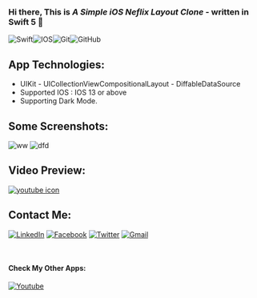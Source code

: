 
### Hi there, This is ***A Simple iOS Neflix Layout Clone*** - written in Swift 5 👋


<img alt="Swift" src="https://img.shields.io/badge/swift-%23FA7343.svg?&style=for-the-badge&logo=swift&logoColor=white"/><img alt="IOS" src="https://img.shields.io/badge/iOS-000000?style=for-the-badge&logo=ios&logoColor=white"><img alt="Git" src="https://img.shields.io/badge/git%20-%23F05033.svg?&style=for-the-badge&logo=git&logoColor=white"/><img alt="GitHub" src="https://img.shields.io/badge/github%20-%23121011.svg?&style=for-the-badge&logo=github&logoColor=white"/>

## App Technologies:
 
* UIKit - UICollectionViewCompositionalLayout - DiffableDataSource
* Supported IOS : IOS 13 or above
* Supporting Dark Mode.


## Some Screenshots:

![ww](https://user-images.githubusercontent.com/10991489/119983993-30029100-bfc1-11eb-8c22-0fbb8f19feac.png)
![dfd](https://user-images.githubusercontent.com/10991489/119984463-b3bc7d80-bfc1-11eb-9d11-d5349f5841a1.png)

## Video Preview:

[![youtube icon](https://user-images.githubusercontent.com/10991489/119972028-00985800-bfb2-11eb-895d-6e862f3fb497.png)][preview]

[preview]: https://www.youtube.com/watch?v=k5i4YKK63QA
[youtube]: https://www.youtube.com/channel/UCaH0SjSVk045E165fGh9wjg
[contact]: https://www.linkedin.com/in/abanoub-ashraf-81b329b7/
[fb]: https://www.facebook.com/abanoub.ashraf.1110/
[tw]: https://twitter.com/Abanoub_Ashraf_
[mail]: https://docs.google.com/document/d/1lr2sMIhAithabtZI8SiRkRVTTFa_o0ZIsuZNKmo2lUo/edit?usp=sharing



## Contact Me:

[<img alt="LinkedIn" src="https://img.shields.io/badge/linkedin%20-%230077B5.svg?&style=for-the-badge&logo=linkedin&logoColor=white"/>][contact] [<img alt="Facebook" src="https://img.shields.io/badge/Facebook%20-%231877F2.svg?&style=for-the-badge&logo=Facebook&logoColor=white"/>][fb] [<img alt="Twitter" src="https://img.shields.io/badge/Twitter%20-%231DA1F2.svg?&style=for-the-badge&logo=Twitter&logoColor=white"/>][tw] [<img alt="Gmail" src="https://img.shields.io/badge/Gmail-D14836?style=for-the-badge&logo=gmail&logoColor=white" />][mail]

</br >

#### Check My Other Apps: 

[<img alt="Youtube" src="https://img.shields.io/badge/-youtube-D14836?style=for-the-badge&logo=youtube&logoColor=white" />][youtube]

